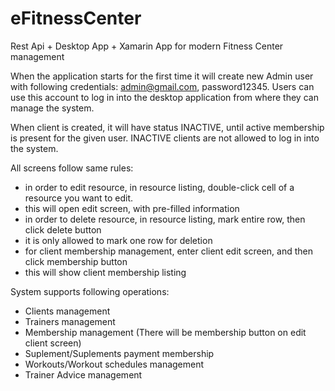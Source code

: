 # eFitnessCenter
Rest Api + Desktop App + Xamarin App for modern Fitness Center management

When the application starts for the first time it will create new Admin user with following credentials: admin@gmail.com, password12345.
Users can use this account to log in into the desktop application from where they can manage the system.

When client is created, it will have status INACTIVE, until active membership is present for the given user.
INACTIVE clients are not allowed to log in into the system.

All screens follow same rules:
- in order to edit resource, in resource listing, double-click cell of a resource you want to edit.
- this will open edit screen, with pre-filled information
- in order to delete resource, in resource listing, mark entire row, then click delete button
- it is only allowed to mark one row for deletion
- for client membership management, enter client edit screen, and then click membership button
- this will show client membership listing

System supports following operations:
- Clients management
- Trainers management
- Membership management (There will be membership button on edit client screen)
- Suplement/Suplements payment membership
- Workouts/Workout schedules management
- Trainer Advice management

